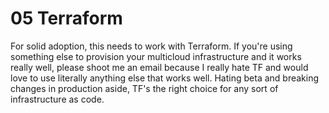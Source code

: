 # 05 Terraform

For solid adoption, this needs to work with Terraform. If you're using something else to provision your multicloud infrastructure and it works really well, please shoot me an email because I really hate TF and would love to use literally anything else that works well. Hating beta and breaking changes in production aside, TF's the right choice for any sort of infrastructure as code.
